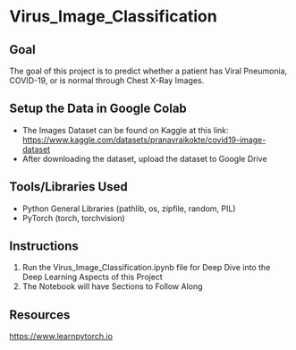 # Virus_Image_Classification

## Goal
The goal of this project is to predict whether a patient has Viral Pneumonia, COVID-19, or is normal through Chest X-Ray Images.

## Setup the Data in Google Colab
-  The Images Dataset can be found on Kaggle at this link: https://www.kaggle.com/datasets/pranavraikokte/covid19-image-dataset 
-  After downloading the dataset, upload the dataset to Google Drive

## Tools/Libraries Used
-  Python General Libraries (pathlib, os, zipfile, random, PIL)
- PyTorch (torch, torchvision)

## Instructions
1. Run the Virus_Image_Classification.ipynb file for Deep Dive into the Deep Learning Aspects of this Project
2. The Notebook will have Sections to Follow Along

## Resources
https://www.learnpytorch.io
